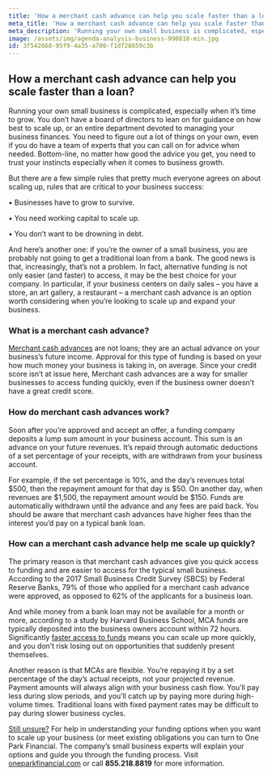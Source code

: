 ```yaml
---
title: 'How a merchant cash advance can help you scale faster than a loan?'
meta_title: 'How a merchant cash advance can help you scale faster than a loan'
meta_description: 'Running your own small business is complicated, especially when it’s time to grow. You don’t have a board of directors to lean on for guidance on how best to scale up, or an entire department devoted to managing your business finances. A merchant cash advance can give you quick access to funding and are easier to access for the typical small business.'
image: /assets/img/agenda-analysis-business-990818-min.jpg
id: 3f542668-95f9-4a35-a700-f1df28659c3b
---
```

## How a merchant cash advance can help you scale faster than a loan?

Running your own small business is complicated, especially when it’s time to grow. You don’t have a board of directors to lean on for guidance on how best to scale up, or an entire department devoted to managing your business finances. You need to figure out a lot of things on your own, even if you do have a team of experts that you can call on for advice when needed. Bottom-line, no matter how good the advice you get, you need to trust your instincts especially when it comes to business growth.

But there are a few simple rules that pretty much everyone agrees on about scaling up, rules that are critical to your business success: 

•	Businesses have to grow to survive. 

•	You need working capital to scale up. 

•	You don’t want to be drowning in debt. 

And here’s another one: if you’re the owner of a small business, you are probably not going to get a traditional loan from a bank. The good news is that, increasingly, that’s not a problem. In fact, alternative funding is not only easier (and faster) to access, it may be the best choice for your company. In particular, if your business centers on daily sales – you have a store, an art gallery, a restaurant – a merchant cash advance is an option worth considering when you’re looking to scale up and expand your business. 

### What is a merchant cash advance?

[Merchant cash advances](https://www.oneparkfinancial.com/blog/understanding-a-merchant-cash-advance) are not loans; they are an actual advance on your business’s future income. Approval for this type of funding is based on your how much money your business is taking in, on average. Since your credit score isn’t at issue here, Merchant cash advances are a way for smaller businesses to access funding quickly, even if the business owner doesn’t have a great credit score. 

### How do merchant cash advances work?

Soon after you’re approved and accept an offer, a funding company deposits a lump sum amount in your business account. This sum is an advance on your future revenues. It’s repaid through automatic deductions of a set percentage of your receipts, with are withdrawn from your business account. 

For example, if the set percentage is 10%, and the day’s revenues total $500, then the repayment amount for that day is $50. On another day, when revenues are $1,500, the repayment amount would be $150. Funds are automatically withdrawn until the advance and any fees are paid back. You should be aware that merchant cash advances have higher fees than the interest you’d pay on a typical bank loan. 

### How can a merchant cash advance help me scale up quickly?

The primary reason is that merchant cash advances give you quick access to funding and are easier to access for the typical small business.  According to the 2017 Small Business Credit Survey (SBCS) by Federal Reserve Banks, 79% of those who applied for a merchant cash advance were approved, as opposed to 62% of the applicants for a business loan.

And while money from a bank loan may not be available for a month or more, according to a study by Harvard Business School, MCA funds are typically deposited into the business owners account within 72 hours. Significantly [faster access to funds](https://www.oneparkfinancial.com/pre-qualification) means you can scale up more quickly, and you don’t risk losing out on opportunities that suddenly present themselves.

Another reason is that MCAs are flexible. You’re repaying it by a set percentage of the day’s actual receipts, not your projected revenue. Payment amounts will always align with your business cash flow. You’ll pay less during slow periods, and you’ll catch up by paying more during high-volume times. Traditional loans with fixed payment rates may be difficult to pay during slower business cycles. 

[Still unsure?](https://www.oneparkfinancial.com/faq) For help in understanding your funding options when you want to scale up your business (or meet existing obligations you can turn to One Park Financial. The company’s small business experts will explain your options and guide you through the funding process. Visit [oneparkfinancial.com](https://www.oneparkfinancial.com/) or call **855.218.8819** for more information.